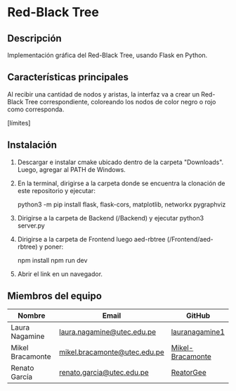 # Red-Black Tree

## Descripción
Implementación gráfica del Red-Black Tree, usando Flask en Python.

## Características principales
Al recibir una cantidad de nodos y aristas, la interfaz va a crear un Red-Black Tree correspondiente, coloreando los nodos de color negro o rojo como corresponda.

[límites]

## Instalación

1. Descargar e instalar cmake ubicado dentro de la carpeta "Downloads". Luego, agregar al PATH de Windows.
2. En la terminal, dirigirse a la carpeta donde se encuentra la clonación de este repositorio y ejecutar:

   python3 -m pip install flask, flask-cors, matplotlib, networkx pygraphviz

4. Dirigirse a la carpeta de Backend (/Backend) y ejecutar python3 server.py
5. Dirigirse a la carpeta de Frontend luego  aed-rbtree (/Frontend/aed-rbtree) y poner:

   npm install
   npm run dev

6. Abrir el link en un navegador.

## Miembros del equipo 

| Nombre              | Email                          | GitHub    |
|---------------------|--------------------------------|----------------|
| Laura Nagamine      | laura.nagamine@utec.edu.pe     | [lauranagamine1](https://github.com/lauranagamine1) |
| Mikel Bracamonte    | mikel.bracamonte@utec.edu.pe   | [Mikel-Bracamonte](https://github.com/Mikel-Bracamonte) |
| Renato García       | renato.garcia@utec.edu.pe       | [ReatorGee](https://github.com/ReatorGee) |
